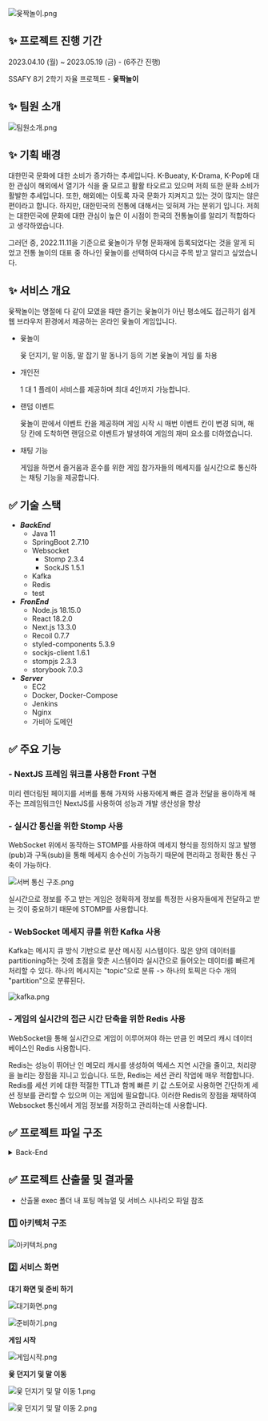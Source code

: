 ![윷짝놀이.png](./exec/Readme%20%EC%9D%B4%EB%AF%B8%EC%A7%80/%EC%9C%B7%EC%A7%9D%EB%86%80%EC%9D%B4.png)

## ✨ 프로젝트 진행 기간

2023.04.10 (월) ~ 2023.05.19 (금) - (6주간 진행)

SSAFY 8기 2학기 자율 프로젝트 - **윷짝놀이**

## ✨ 팀원 소개

![팀원소개.png](./exec/Readme%20%EC%9D%B4%EB%AF%B8%EC%A7%80/%ED%8C%80%EC%9B%90%EC%86%8C%EA%B0%9C.png)

## ✨ 기획 배경

대한민국 문화에 대한 소비가 증가하는 추세입니다. K-Bueaty, K-Drama, K-Pop에 대한 관심이 해외에서 열기가 식을 줄 모르고 활활 타오르고 있으며 저희 또한 문화 소비가 활발한 추세입니다. 또한, 해외에는 이토록 자국 문화가 지켜지고 있는 것이 많지는 않은 편이라고 합니다. 하지만, 대한민국의 전통에 대해서는 잊혀져 가는 분위기 입니다. 저희는 대한민국에 문화에 대한 관심이 높은 이 시점이 한국의 전통놀이를 알리기 적합하다고 생각하였습니다.

그러던 중, 2022.11.11을 기준으로 윷놀이가 무형 문화재에 등록되었다는 것을 알게 되었고 전통 놀이의 대표 중 하나인 윷놀이를 선택하여 다시금 주목 받고 알리고 싶었습니다.

## ✨ 서비스 개요

윷짝놀이는 명절에 다 같이 모였을 때만 즐기는 윷놀이가 아닌 평소에도 접근하기 쉽게 웹 브라우저 환경에서 제공하는 온라인 윷놀이 게임입니다.

- 윷놀이
    
    윷 던지기, 말 이동, 말 잡기 말 동나기 등의 기본 윷놀이 게임 룰 차용
    
- 개인전
    
    1 대 1 플레이 서비스를 제공하며 최대 4인까지 가능합니다.
    
- 랜덤 이벤트
    
    윷놀이 판에서 이벤트 칸을 제공하며 게임 시작 시 매번 이벤트 칸이 변경 되며, 해당 칸에 도착하면 랜덤으로 이벤트가 발생하여 게임의 재미 요소를 더하였습니다.
    
- 채팅 기능
    
    게임을 하면서 즐거움과 훈수를 위한 게임 참가자들의 메세지를 실시간으로 통신하는 채팅 기능을 제공합니다.
    

## ✅ 기술 스택

- ***BackEnd***
    - Java 11
    - SpringBoot 2.7.10
    - Websocket
        - Stomp 2.3.4
        - SockJS 1.5.1
    - Kafka
    - Redis
    - test
- ***FronEnd***
    - Node.js 18.15.0
    - React 18.2.0
    - Next.js 13.3.0
    - Recoil 0.7.7
    - styled-components 5.3.9
    - sockjs-client 1.6.1
    - stompjs 2.3.3
    - storybook 7.0.3
- ***Server***
    - EC2
    - Docker, Docker-Compose
    - Jenkins
    - Nginx
    - 가비아 도메인

## ✅ 주요 기능

### - NextJS 프레임 워크를 사용한 Front 구현

미리 렌더링된 페이지를 서버를 통해 가져와 사용자에게 빠른 결과 전달을 용이하게 해주는 프레임워크인 NextJS를 사용하여 성능과 개발 생산성을 향상

### - 실시간 통신을 위한 Stomp 사용

WebSocket 위에서 동작하는 STOMP를 사용하여 메세지 형식을 정의하지 않고 발행(pub)과 구독(sub)을 통해 메세지 송수신이 가능하기 때문에 편리하고 정확한 통신 구축이 가능하다.

![서버 통신 구조.png](./exec/Readme%20%EC%9D%B4%EB%AF%B8%EC%A7%80/%EC%84%9C%EB%B2%84%20%ED%86%B5%EC%8B%A0%20%EA%B5%AC%EC%A1%B0.png)

실시간으로 정보를 주고 받는 게임은 정확하게 정보를 특정한 사용자들에게 전달하고 받는 것이 중요하기 때문에 STOMP를 사용합니다.

### - WebSocket 메세지 큐를 위한 Kafka 사용

Kafka는 메시지 큐 방식 기반으로 분산 메시징 시스템이다.
많은 양의 데이터를 partitioning하는 것에 초점을 맞춘 시스템이라 실시간으로 들어오는 데이터를 빠르게 처리할 수 있다.
하나의 메시지는 "topic"으로 분류 -> 하나의 토픽은 다수 개의 "partition"으로 분류된다.

![kafka.png](./exec/Readme%20%EC%9D%B4%EB%AF%B8%EC%A7%80/kafka.png)

### - 게임의 실시간의 접근 시간 단축을 위한 Redis 사용

WebSocket을 통해 실시간으로 게임이 이루어져야 하는 만큼 인 메모리 캐시 데이터 베이스인 Redis 사용합니다.

Redis는 성능이 뛰어난 인 메모리 캐시를 생성하여 엑세스 지연 시간을 줄이고, 처리량을 늘리는 장점을 지니고 있습니다. 또한, Redis는 세션 관리 작업에 매우 적합합니다. Redis를 세션 키에 대한 적절한 TTL과 함께 빠른 키 값 스토어로 사용하면 간단하게 세션 정보를 관리할 수 있으며 이는 게임에 필요합니다. 이러한 Redis의 장점을 채택하여 Websocket 통신에서 게임 정보를 저장하고 관리하는데 사용합니다.

## ✅ 프로젝트 파일 구조

<details>
<summary>Back-End</summary>
<div markdown="1">

```
└─📂 src
    ├─📂 main
    │  ├─📂 java
    │  │  └─📂 com
    │  │      └─📂 ssafy
    │  │          └─📂 yut
    │  │              ├─📁 config
    │  │              ├─📁 controller
    │  │              ├─📂 dto
    │  │              ├─📁 entity
    │  │              ├─📁 exception
    │  │              ├─📁 interceptor
    │  │              ├─📁 repository
    │  │              └─📁 service
    │  │              └─📁 util
    │  └─📂 resources
└─🐘 build.gradle
└─🐘 settings.gradle
```
</div>
</details>

## ✅ 프로젝트 산출물 및 결과물

- 산출물 exec 폴더 내 포팅 메뉴얼 및 서비스 시나리오 파일 참조

### 1️⃣ 아키텍처 구조

![아키텍처.png](./exec/Readme%20%EC%9D%B4%EB%AF%B8%EC%A7%80/%EC%95%84%ED%82%A4%ED%85%8D%EC%B2%98.png)

### 2️⃣ 서비스 화면

**대기 화면 및 준비 하기**

![대기화면.png](./exec/Readme%20%EC%9D%B4%EB%AF%B8%EC%A7%80/%EB%8C%80%EA%B8%B0%ED%99%94%EB%A9%B4.png)

![준비하기.png](./exec/Readme%20%EC%9D%B4%EB%AF%B8%EC%A7%80/%EC%A4%80%EB%B9%84%ED%99%94%EB%A9%B4.png)

**게임 시작**

![게임시작.png](./exec/Readme%20%EC%9D%B4%EB%AF%B8%EC%A7%80/%EA%B2%8C%EC%9E%84%EC%8B%9C%EC%9E%91.png)

**윷 던지기 및 말 이동**

![윷 던지기 및 말 이동 1.png](./exec/Readme%20%EC%9D%B4%EB%AF%B8%EC%A7%80/%EC%9C%B7%20%EB%8D%98%EC%A7%80%EA%B8%B0%20%EB%B0%8F%20%EB%A7%90%20%EC%9D%B4%EB%8F%99%201.png)

![윷 던지기 및 말 이동 2.png](./exec/Readme%20%EC%9D%B4%EB%AF%B8%EC%A7%80/%EC%9C%B7%20%EB%8D%98%EC%A7%80%EA%B8%B0%20%EB%B0%8F%20%EB%A7%90%20%EC%9D%B4%EB%8F%99%202.png)
